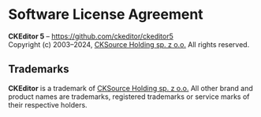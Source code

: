 Software License Agreement
==========================

**CKEditor&nbsp;5** – https://github.com/ckeditor/ckeditor5 <br>
Copyright (c) 2003–2024, [CKSource Holding sp. z o.o.](https://cksource.com) All rights reserved.

Trademarks
----------

**CKEditor** is a trademark of [CKSource Holding sp. z o.o.](https://cksource.com) All other brand and product names are trademarks, registered trademarks or service marks of their respective holders.